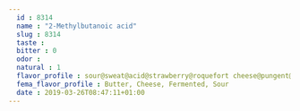 ```yaml
---
  id : 8314
  name : "2-Methylbutanoic acid"
  slug : 8314
  taste : 
  bitter : 0
  odor : 
  natural : 1
  flavor_profile : sour@sweat@acid@strawberry@roquefort cheese@pungent@cheese
  fema_flavor_profile : Butter, Cheese, Fermented, Sour
  date : 2019-03-26T08:47:11+01:00
---
```




